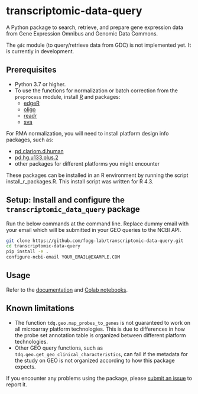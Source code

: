 # transcriptomic-data-query
A Python package to search, retrieve, and prepare gene expression data from Gene Expression Omnibus and Genomic Data Commons.

The `gdc` module (to query/retrieve data from GDC) is not implemented yet. It is currently in development.

## Prerequisites
- Python 3.7 or higher.
- To use the functions for normalization or batch correction from the `preprocess` module, install [R](https://www.r-project.org/) and packages:
  - [edgeR](https://bioconductor.org/packages/release/bioc/html/edgeR.html)
  - [oligo](https://www.bioconductor.org/packages/release/bioc/html/oligo.html)
  - [readr](https://cran.r-project.org/web/packages/readr/index.html)
  - [sva](https://bioconductor.org/packages/release/bioc/html/sva.html)

For RMA normalization, you will need to install platform design info packages, such as:
  - [pd.clariom.d.human](https://bioconductor.org/packages/release/data/annotation/html/pd.clariom.d.human.html)
  - [pd.hg.u133.plus.2](https://bioconductor.org/packages/release/data/annotation/html/pd.hg.u133.plus.2.html)
  - other packages for different platforms you might encounter

These packages can be installed in an R environment by running the script install_r_packages.R. This install script was written for R 4.3.

## Setup: Install and configure the `transcriptomic_data_query` package

Run the below commands at the command line. Replace dummy email with your email which will be submitted in your GEO queries to the NCBI API.
```zsh
git clone https://github.com/fogg-lab/transcriptomic-data-query.git
cd transcriptomic-data-query
pip install -e .
configure-ncbi-email YOUR_EMAIL@EXAMPLE.COM
```

## Usage

Refer to the [documentation](https://github.com/fogg-lab/transcriptomic-data-query/blob/main/DOCUMENTATION.md) and [Colab notebooks](https://github.com/fogg-lab/transcriptomic-data-query/tree/main/notebooks).

## Known limitations

- The function `tdq.geo.map_probes_to_genes` is not guaranteed to work on all microarray platform technologies. This is due to differences in how the probe set annotation table is organized between different platform technologies.
- Other GEO query functions, such as `tdq.geo.get_geo_clinical_characteristics`, can fail if the metadata for the study on GEO is not organized according to how this package expects.

If you encounter any problems using the package, please [submit an issue](https://github.com/fogg-lab/transcriptomic-data-query/issues/new) to report it.
